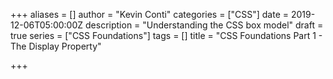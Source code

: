 +++
aliases = []
author = "Kevin Conti"
categories = ["CSS"]
date = 2019-12-06T05:00:00Z
description = "Understanding the CSS box model"
draft = true
series = ["CSS Foundations"]
tags = []
title = "CSS Foundations Part 1 - The Display Property"

+++
